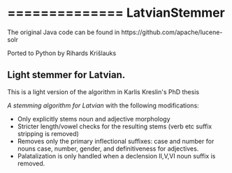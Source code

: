 ==============
LatvianStemmer
==============

The original Java code can be found in https\:\/\/github\.com\/apache\/lucene\-solr

Ported to Python by Rihards Krišlauks

Light stemmer for Latvian.
--------------------------

This is a light version of the algorithm in Karlis Kreslin's PhD thesis

*A stemming algorithm for Latvian* with the following modifications:

* Only explicitly stems noun and adjective morphology
* Stricter length/vowel checks for the resulting stems (verb etc suffix stripping is removed)
* Removes only the primary inflectional suffixes: case and number for nouns case, number, gender, and definitiveness for adjectives.
* Palatalization is only handled when a declension II,V,VI noun suffix is removed.

